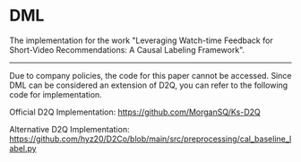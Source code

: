 # DML

The implementation for the work "Leveraging Watch-time Feedback for Short-Video Recommendations: A Causal Labeling Framework".

---

Due to company policies, the code for this paper cannot be accessed. Since DML can be considered an extension of D2Q, you can refer to the following code for implementation.


Official D2Q Implementation: https://github.com/MorganSQ/Ks-D2Q

Alternative D2Q Implementation: https://github.com/hyz20/D2Co/blob/main/src/preprocessing/cal_baseline_label.py
